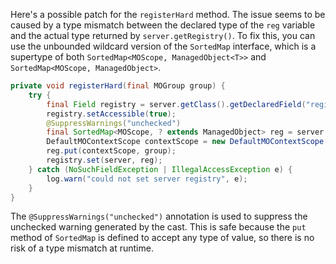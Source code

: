 Here's a possible patch for the `registerHard` method. The issue seems to be caused by a type mismatch between the declared type of the `reg` variable and the actual type returned by `server.getRegistry()`. To fix this, you can use the unbounded wildcard version of the `SortedMap` interface, which is a supertype of both `SortedMap<MOScope, ManagedObject<T>>` and `SortedMap<MOScope, ManagedObject>`.
```java
private void registerHard(final MOGroup group) {
    try {
        final Field registry = server.getClass().getDeclaredField("registry");
        registry.setAccessible(true);
        @SuppressWarnings("unchecked")
        final SortedMap<MOScope, ? extends ManagedObject> reg = server.getRegistry();
        DefaultMOContextScope contextScope = new DefaultMOContextScope(new OctetString(""), group.getScope());
        reg.put(contextScope, group);
        registry.set(server, reg);
    } catch (NoSuchFieldException | IllegalAccessException e) {
        log.warn("could not set server registry", e);
    }
}
```
The `@SuppressWarnings("unchecked")` annotation is used to suppress the unchecked warning generated by the cast. This is safe because the `put` method of `SortedMap` is defined to accept any type of value, so there is no risk of a type mismatch at runtime.